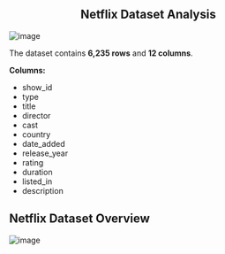 <h2 align="center"><b>Netflix Dataset Analysis</b></h2>

![image](https://github.com/lily02092003/Netflix-dataset-analysis/assets/108693415/f66ca69b-dcf3-45b3-933a-44ee83cc3fe4)

The dataset contains **6,235 rows** and **12 columns**.

**Columns:**
- show_id
- type
- title
- director
- cast
- country
- date_added
- release_year
- rating
- duration
- listed_in
- description

<h2><b>Netflix Dataset Overview</b></h2>

![image](https://github.com/lily02092003/Netflix-dataset-analysis/assets/108693415/98ed6878-3cf3-43a7-b5a7-79c996ed6fd3)
